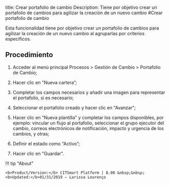 title: Crear portafolio de cambio
Description: Tiene por objetivo crear un portafolio de cambios para agilizar la creación de un nuevo cambio
#Crear portafolio de cambio

Esta funcionalidad tiene por objetivo crear un portafolio de cambios para agilizar la creación de un nuevo cambio al agruparlas por criterios específicos.

Procedimiento 
-------------

1.  Acceder al menú principal Procesos \>
    Gestión de Cambio \> Portafolio de Cambio;

2.  Hacer clic en "Nueva cartera”;

3.  Completar los campos necesarios y añadir una imagen para representar el
    portafolio, si es necesario;

4.  Seleccionar el portafolio creado y hacer clic en "Avanzar";

5.  Hacer clic en "Nueva plantilla" y completar los campos disponibles, por
    ejemplo: vincular un flujo al portafolio, seleccionar el grupo ejecutor del
    cambio, correos electrónicos de notificación, impacto y urgencia de los cambios,
    y otras;

6.  Definir el estado como "Activo”;  

7.  Hacer clic en "Guardar".

!!! tip "About"

    <b>Product/Version:</b> CITSmart Platform | 8.00 &nbsp;&nbsp;
    <b>Updated:</b>01/31/2019 – Larissa Lourenço
